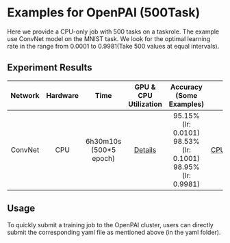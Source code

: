 # Examples for OpenPAI (500Task)
Here we provide a CPU-only job with 500 tasks on a taskrole. The example use ConvNet model on the MNIST task. We look for the optimal learning rate in the range from 0.0001 to 0.9981(Take 500 values at equal intervals). 

## Experiment Results
| Network | Hardware | Time |GPU & CPU Utilization | Accuracy (Some Examples) | Yaml Example|
| :----:| :----: | :----: | :----: | :----: | :----: |
| ConvNet | CPU | 6h30m10s (500*5 epoch) | [Details](metrics/ConvNet_CPU_500Task.JPG) | 95.15% (lr: 0.0101)  98.53% (lr: 0.1001)  98.95% (lr: 0.9981)| [CPU_500Task_MNIST.yaml](yaml/CPU_500Task_MNIST.yaml) |

## Usage
To quickly submit a training job to the OpenPAI cluster, users can directly submit the corresponding yaml file as mentioned above (in the yaml folder). 